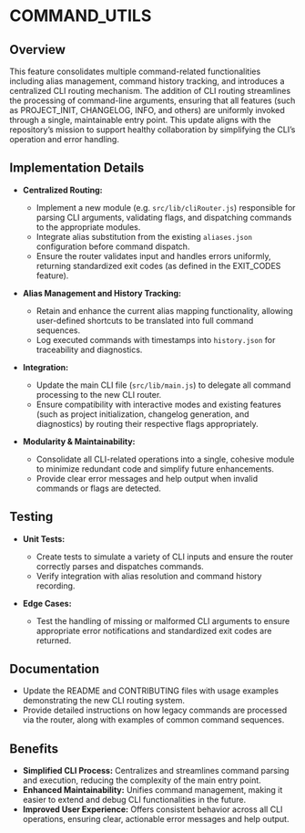 # COMMAND_UTILS

## Overview
This feature consolidates multiple command-related functionalities including alias management, command history tracking, and introduces a centralized CLI routing mechanism. The addition of CLI routing streamlines the processing of command-line arguments, ensuring that all features (such as PROJECT_INIT, CHANGELOG, INFO, and others) are uniformly invoked through a single, maintainable entry point. This update aligns with the repository’s mission to support healthy collaboration by simplifying the CLI’s operation and error handling.

## Implementation Details
- **Centralized Routing:**
  - Implement a new module (e.g. `src/lib/cliRouter.js`) responsible for parsing CLI arguments, validating flags, and dispatching commands to the appropriate modules.
  - Integrate alias substitution from the existing `aliases.json` configuration before command dispatch.
  - Ensure the router validates input and handles errors uniformly, returning standardized exit codes (as defined in the EXIT_CODES feature).

- **Alias Management and History Tracking:**
  - Retain and enhance the current alias mapping functionality, allowing user-defined shortcuts to be translated into full command sequences.
  - Log executed commands with timestamps into `history.json` for traceability and diagnostics.

- **Integration:**
  - Update the main CLI file (`src/lib/main.js`) to delegate all command processing to the new CLI router.
  - Ensure compatibility with interactive modes and existing features (such as project initialization, changelog generation, and diagnostics) by routing their respective flags appropriately.

- **Modularity & Maintainability:**
  - Consolidate all CLI-related operations into a single, cohesive module to minimize redundant code and simplify future enhancements.
  - Provide clear error messages and help output when invalid commands or flags are detected.

## Testing
- **Unit Tests:**
  - Create tests to simulate a variety of CLI inputs and ensure the router correctly parses and dispatches commands.
  - Verify integration with alias resolution and command history recording.

- **Edge Cases:**
  - Test the handling of missing or malformed CLI arguments to ensure appropriate error notifications and standardized exit codes are returned.

## Documentation
- Update the README and CONTRIBUTING files with usage examples demonstrating the new CLI routing system.
- Provide detailed instructions on how legacy commands are processed via the router, along with examples of common command sequences.

## Benefits
- **Simplified CLI Process:** Centralizes and streamlines command parsing and execution, reducing the complexity of the main entry point.
- **Enhanced Maintainability:** Unifies command management, making it easier to extend and debug CLI functionalities in the future.
- **Improved User Experience:** Offers consistent behavior across all CLI operations, ensuring clear, actionable error messages and help output.
